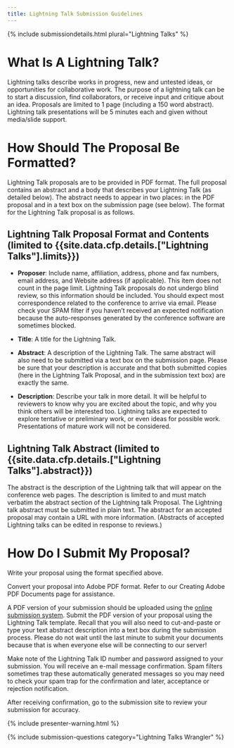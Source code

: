 ```yaml
---
title: Lightning Talk Submission Guidelines
---
```


{% include submissiondetails.html plural="Lightning Talks" %}

# What Is A Lightning Talk?

Lightning talks describe works in progress, new and untested ideas, or 
opportunities for collaborative work. The purpose of a lightning talk 
can be to start a discussion, find collaborators, or receive input and 
critique about an idea. Proposals are limited to 1 page (including a 150 
word abstract). Lightning talk presentations will be 5 minutes each and 
given without media/slide support.

# How Should The Proposal Be Formatted?

Lightning Talk proposals are to be provided in PDF format. The full 
proposal contains an abstract and a body that describes your Lightning 
Talk (as detailed below). The abstract needs to appear in two places: in 
the PDF proposal and in a text box on the submission page (see below). 
The format for the Lightning Talk proposal is as follows.

## Lightning Talk Proposal Format and Contents (limited to {{site.data.cfp.details.["Lightning Talks"].limits}})

* **Proposer**: Include name, affiliation, address, phone and fax numbers, 
email address, and Website address (if applicable). This item does not 
count in the page limit. Lightning Talk proposals do not undergo blind 
review, so this information should be included. You should expect most 
correspondence related to the conference to arrive via email. Please 
check your SPAM filter if you haven’t received an expected notification 
because the auto-responses generated by the conference software are 
sometimes blocked.

* **Title**: A title for the Lightning Talk.

* **Abstract**: A description of the Lightning Talk. The same abstract will also 
need to be submitted via a text box on the submission page. Please be 
sure that your description is accurate and that both submitted copies 
(here in the Lightning Talk Proposal, and in the submission text box) 
are exactly the same.

* **Description**: Describe your talk in more detail.  It will be helpful to reviewers to 
know why you are excited about the topic, and why you think others will 
be interested too. Lightning talks are expected to explore tentative or 
preliminary work, or even ideas for possible work.  Presentations of 
mature work will not be considered.

## Lightning Talk Abstract (limited to {{site.data.cfp.details.["Lightning Talks"].abstract}})

The abstract is the description of the Lightning talk that will appear 
on the conference web pages. The description is limited to and must 
match verbatim the abstract section of the Lightning talk Proposal. The 
Lightning talk abstract must be submitted in plain text. The abstract 
for an accepted proposal may contain a URL with more information. 
(Abstracts of accepted Lightning talks can be edited in response to 
reviews.)

# How Do I Submit My Proposal?

Write your proposal using the format specified above.

Convert your proposal into Adobe PDF format. Refer to our Creating Adobe 
PDF Documents page for assistance.

A PDF version of your submission should be uploaded using the <a href="{{site.data.cfp.submissionurl}}">online submission system</a>. Submit the PDF version of your proposal using the Lightning Talk 
template. Recall that you will also need to cut-and-paste or type your 
text abstract description into a text box during the submission process. 
Please do not wait until the last minute to submit your documents 
because that is when everyone else will be connecting to our server!

Make note of the Lightning Talk ID number and password assigned to your 
submission. You will receive an e-mail message confirmation. Spam 
filters sometimes trap these automatically generated messages so you may 
need to check your spam trap for the confirmation and later, acceptance 
or rejection notification.

After receiving confirmation, go to the submission site to review your 
submission for accuracy.


{% include presenter-warning.html %}

{% include submission-questions category="Lightning Talks Wrangler" %}
